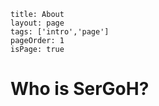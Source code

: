 ```
title: About
layout: page
tags: ['intro','page']
pageOrder: 1
isPage: true
```

Who is SerGoH?
===============